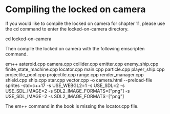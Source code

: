 # Compiling the locked on camera

If you would like to compile the locked on camera for chapter 11, please use the cd command to enter the locked-on-camera directory.

cd locked-on-camera

Then compile the locked on camera with the following emscripten command.

em++ asteroid.cpp camera.cpp collider.cpp emitter.cpp enemy_ship.cpp finite_state_machine.cpp locator.cpp main.cpp particle.cpp player_ship.cpp projectile_pool.cpp projectile.cpp range.cpp render_manager.cpp shield.cpp ship.cpp star.cpp vector.cpp -o camera.html --preload-file sprites -std=c++17 -s USE_WEBGL2=1 -s USE_SDL=2 -s USE_SDL_IMAGE=2 -s SDL2_IMAGE_FORMATS=["png"] -s USE_SDL_IMAGE=2 -s SDL2_IMAGE_FORMATS=["png"]

The em++ command in the book is missing the locator.cpp file.